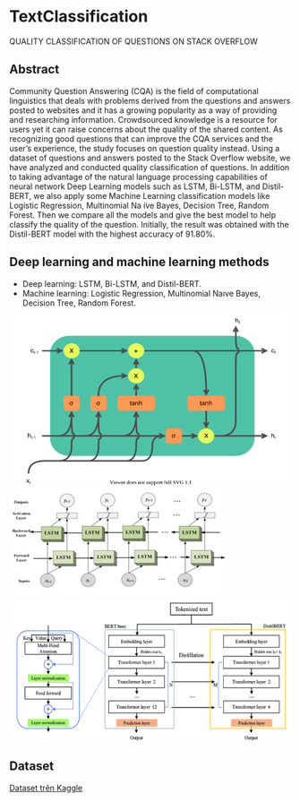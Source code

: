 # TextClassification
QUALITY CLASSIFICATION OF QUESTIONS ON STACK OVERFLOW

## Abstract
Community Question Answering (CQA) is the field of computational linguistics that deals with problems derived from the questions and answers posted to websites and it has a growing popularity as a way of providing and researching information. Crowdsourced knowledge is a resource for users yet it can raise concerns about the quality of the shared content. As recognizing good questions that can improve the CQA services and the user’s experience, the study focuses on question quality instead. Using a dataset of questions and answers posted to the Stack Overflow website, we have analyzed and conducted quality classification of questions. In addition to taking advantage of the natural language processing capabilities of neural network Deep Learning models such as LSTM, Bi-LSTM, and Distil-BERT, we also apply some Machine Learning classification models like Logistic Regression, Multinomial Na ̈ıve Bayes, Decision Tree, Random Forest. Then we compare all the models and give the best model to help classify the quality of the question. Initially, the result was obtained with the Distil-BERT model with the highest accuracy of 91.80%.


## Deep learning and machine learning methods
- Deep learning: LSTM, Bi-LSTM, and Distil-BERT.
- Machine learning: Logistic Regression, Multinomial Naıve Bayes, Decision Tree, Random Forest.

![LSTM](https://github.com/Moon2909/TextClassification/blob/main/LSTM.png)
![Bi-LSTM](https://github.com/Moon2909/TextClassification/blob/main/Bi-LSTM.jpg)
![Distil-BERT](https://github.com/Moon2909/TextClassification/blob/main/Distil-BERT.png)

## Dataset

[Dataset trên Kaggle](https://www.kaggle.com/datasets/imoore/60k-stack-overflow-questions-with-quality-rate)
